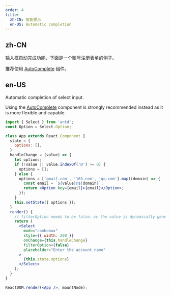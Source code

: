 ```yaml
---
order: 4
title:
  zh-CN: 智能提示
  en-US: Automatic completion
---
```


## zh-CN

输入框自动完成功能，下面是一个账号注册表单的例子。

推荐使用 [AutoComplete](/components/auto-complete/) 组件。

## en-US

Automatic completion of select input.

Using the [AutoComplete](/components/auto-complete/) component is strongly recommended instead as it is more flexible and capable.


````jsx
import { Select } from 'antd';
const Option = Select.Option;

class App extends React.Component {
  state = {
    options: [],
  }
  handleChange = (value) => {
    let options;
    if (!value || value.indexOf('@') >= 0) {
      options = [];
    } else {
      options = ['gmail.com', '163.com', 'qq.com'].map((domain) => {
        const email = `${value}@${domain}`;
        return <Option key={email}>{email}</Option>;
      });
    }
    this.setState({ options });
  }
  render() {
    // filterOption needs to be false，as the value is dynamically generated
    return (
      <Select
        mode="combobox"
        style={{ width: 200 }}
        onChange={this.handleChange}
        filterOption={false}
        placeholder="Enter the account name"
      >
        {this.state.options}
      </Select>
    );
  }
}

ReactDOM.render(<App />, mountNode);
````
